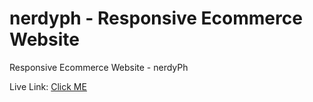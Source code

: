 # nerdyph - Responsive Ecommerce Website
Responsive Ecommerce Website - nerdyPh

Live Link: <a href="https://nerdyph.abdullahalsifat.com">Click ME</a>
